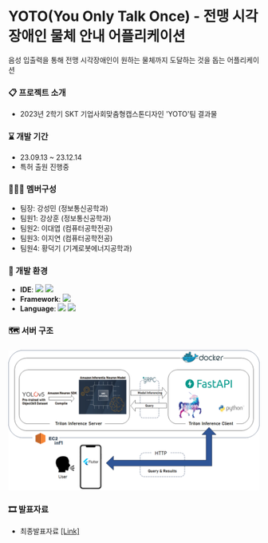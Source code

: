 # YOTO(You Only Talk Once) - 전맹 시각장애인 물체 안내 어플리케이션
음성 입출력을 통해 전맹 시각장애인이 원하는 물체까지 도달하는 것을 돕는 어플리케이션

### 📋 프로젝트 소개
- 2023년 2학기 SKT 기업사회맞춤형캡스톤디자인 'YOTO'팀 결과물

### ⌛ 개발 기간
- 23.09.13 ~ 23.12.14
- 특허 출원 진행중

### 🧑‍🤝‍🧑 멤버구성
- 팀장: 강성민 (정보통신공학과)
- 팀원1: 강상훈 (정보통신공학과)
- 팀원2: 이대엽 (컴퓨터공학전공)
- 팀원3: 이지연 (컴퓨터공학전공)
- 팀원4: 황덕기 (기계로봇에너지공학과)

### 🔧 개발 환경
- **IDE**: <img src="https://img.shields.io/badge/androidstudio-3DDC84?style=flat-square&logo=androidstudio&logoColor=white" /> <img src="https://img.shields.io/badge/VScode-007ACC?style=flat-square&logo=visualstudiocode&logoColor=white" />
- **Framework**: <img src="https://img.shields.io/badge/flutter-02569B?style=flat-square&logo=flutter&logoColor=white" />
- **Language**: <img src="https://img.shields.io/badge/dart-0175C2?style=flat-square&logo=dart&logoColor=white" /> <img src="https://img.shields.io/badge/Python-3776AB?style=flat-square&logo=python&logoColor=white" />

### 🗺 서버 구조
###
![server](./Deck/server.png)
  

### 🎞 발표자료
- 최종발표자료 [[Link]](https://github.com/ReturnRudi/YOTO/blob/master/Deck/ppt.md)

